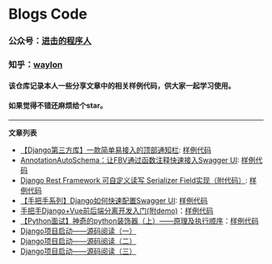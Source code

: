 # Blogs Code
### 公众号：[进击的程序人](https://mp.weixin.qq.com/mp/profile_ext?action=home&__biz=MzIzNjU1NDAwOA==&scene=124)  
### 知乎：[waylon](https://www.zhihu.com/people/Normal-Person)

#### 该仓库记录本人一些分享文章中的相关样例代码，供大家一起学习使用。
#### 如果觉得不错还麻烦给个star。

----
**文章列表**
- [【Django第三方库】一款简单易接入的顶部通知栏](https://mp.weixin.qq.com/s/-CtOjcHzr6b16IPP5-Y47Q): [样例代码](https://github.com/normal-wls/django-top-notify)
- [AnnotationAutoSchema：让FBV通过函数注释快速接入Swagger UI](https://mp.weixin.qq.com/s/owmitv33w6ZSCrNQ92AoOg): [样例代码](https://github.com/normal-wls/drf_tools/tree/master/tools/schemas)
- [Django Rest Framework 可自定义读写 Serializer Field实现（附代码）](https://mp.weixin.qq.com/s?__biz=MzIzNjU1NDAwOA==&mid=2247483766&idx=1&sn=8a4aa4c09fe676a71e39960721c5566d&chksm=e8d75301dfa0da17983a008d69c7c57242efb24234671e6f0518d2429f2eab8ccd41e664204a&token=1159889813&lang=zh_CN#rd): [样例代码](https://github.com/normal-wls/drf_tools.git) 
- [【手把手系列】Django如何快速配置Swagger UI](https://mp.weixin.qq.com/s?__biz=MzIzNjU1NDAwOA==&amp;mid=2247483749&amp;idx=1&amp;sn=21c8eb3df5cff465a1ad079117fda59a&amp;chksm=e8d75312dfa0da04f88677b4e4cfcd5e143ede233dc46c55df6e1195fd9a88839adf30be9653&token=405675829&lang=zh_CN#rd): [样例代码](https://github.com/normal-wls/drf_tools.git)
- [手把手Django+Vue前后端分离开发入门(附demo)](https://mp.weixin.qq.com/s?__biz=MzIzNjU1NDAwOA==&mid=2247483654&idx=1&sn=b47294a213b854c19a9584c55f92ab39&chksm=e8d75371dfa0da67ec18c0ffca58c42c14c07e38e1bfe1a0f49a9d1afbd0726e73f6346774be&token=405675829&lang=zh_CN#rd)：[样例代码](./django_demo_with_frontend_and_backend)
- [【Python面试】神奇的python装饰器（上）——原理及执行顺序](https://mp.weixin.qq.com/s?__biz=MzIzNjU1NDAwOA==&mid=2247483666&idx=1&sn=de02f3972372e68581126aae41217c6c&chksm=e8d75365dfa0da7380a67a84996d84d73d94474eccc972dcf7eb6e2221a4aa7e602a9a554185&token=405675829&lang=zh_CN#rd)：[样例代码](./python_decorator)
- [Django项目启动——源码阅读（一）](https://zhuanlan.zhihu.com/p/93578120)
- [Django项目启动——源码阅读（二）](https://zhuanlan.zhihu.com/p/94679262)
- [Django项目启动——源码阅读（三）](https://zhuanlan.zhihu.com/p/97316210)

